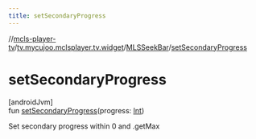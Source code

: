 ```yaml
---
title: setSecondaryProgress
---
```

//[mcls-player-tv](../../../index.html)/[tv.mycujoo.mclsplayer.tv.widget](../index.html)/[MLSSeekBar](index.html)/[setSecondaryProgress](set-secondary-progress.html)



# setSecondaryProgress



[androidJvm]\
fun [setSecondaryProgress](set-secondary-progress.html)(progress: [Int](https://kotlinlang.org/api/latest/jvm/stdlib/kotlin/-int/index.html))



Set secondary progress within 0 and .getMax




